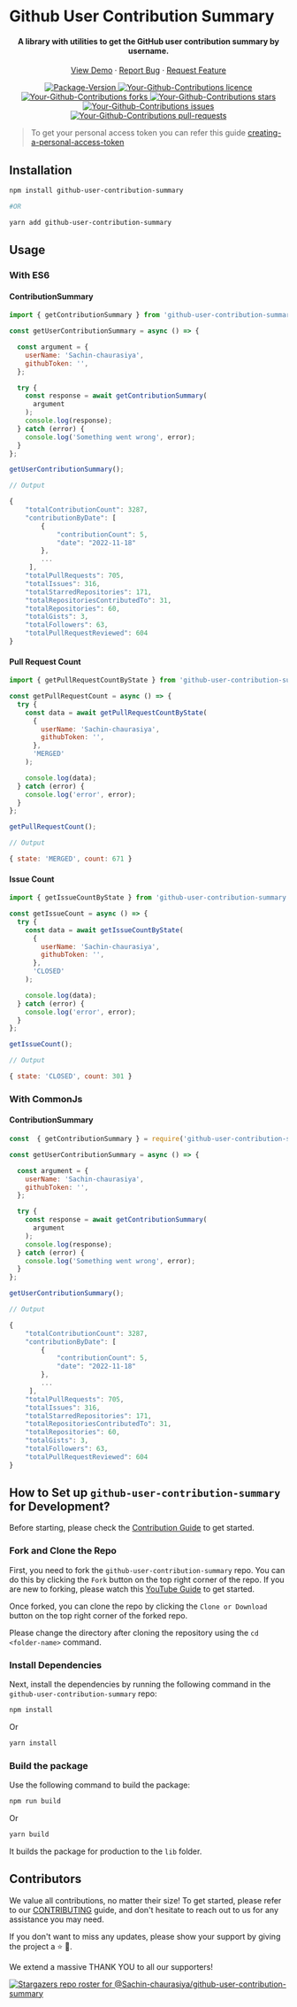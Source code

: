 # Github User Contribution Summary

<div align="center">
<h4 align="center">A library with utilities to get the GitHub user contribution summary by username.
</h4>
<p align="center">
    <a href="https://ygc.sachinchaurasiya.dev" target="blank">View Demo</a>
    ·
    <a href="https://github.com/Sachin-chaurasiya/github-user-contribution-summary/issues/new/choose">Report Bug</a>
    ·
    <a href="https://github.com/Sachin-chaurasiya/github-user-contribution-summary/issues/new/choose">Request Feature</a>
</p>
<p align="center">
<a href="https://www.npmjs.com/package/github-user-contribution-summary" target="blank">
<img alt="Package-Version" src="https://img.shields.io/github/package-json/v/Sachin-chaurasiya/github-user-contribution-summary?style=flat-square">
</a>
  <a href="https://github.com/Sachin-chaurasiya/github-user-contribution-summary/blob/main/LICENSE" target="blank">
<img src="https://img.shields.io/github/license/Sachin-chaurasiya/github-user-contribution-summary?style=flat-square" alt="Your-Github-Contributions licence" />
</a>
<a href="https://github.com/Sachin-chaurasiya/github-user-contribution-summary/fork" target="blank">
<img src="https://img.shields.io/github/forks/Sachin-chaurasiya/github-user-contribution-summary?style=flat-square" alt="Your-Github-Contributions forks"/>
</a>
<a href="https://github.com/Sachin-chaurasiya/github-user-contribution-summary/stargazers" target="blank">
<img src="https://img.shields.io/github/stars/Sachin-chaurasiya/github-user-contribution-summary?style=flat-square" alt="Your-Github-Contributions stars"/>
</a>
<a href="https://github.com/Sachin-chaurasiya/github-user-contribution-summary/issues" target="blank">
<img src="https://img.shields.io/github/issues/Sachin-chaurasiya/github-user-contribution-summary?style=flat-square" alt="Your-Github-Contributions issues"/>
</a>
<a href="https://github.com/Sachin-chaurasiya/github-user-contribution-summary/pulls" target="blank">
<img src="https://img.shields.io/github/issues-pr/Sachin-chaurasiya/github-user-contribution-summary?style=flat-square" alt="Your-Github-Contributions pull-requests"/>
</a>
</p>
</div>

> To get your personal access token you can refer this guide [creating-a-personal-access-token](https://docs.github.com/en/authentication/keeping-your-account-and-data-secure/creating-a-personal-access-token)

## Installation

```bash
npm install github-user-contribution-summary

#OR

yarn add github-user-contribution-summary
```

## Usage

### With ES6

#### ContributionSummary

```js
import { getContributionSummary } from 'github-user-contribution-summary';

const getUserContributionSummary = async () => {

  const argument = {
    userName: 'Sachin-chaurasiya',
    githubToken: '',
  };

  try {
    const response = await getContributionSummary(
      argument
    );
    console.log(response);
  } catch (error) {
    console.log('Something went wrong', error);
  }
};

getUserContributionSummary();

// Output

{
    "totalContributionCount": 3287,
    "contributionByDate": [
        {
            "contributionCount": 5,
            "date": "2022-11-18"
        },
        ...
     ],
    "totalPullRequests": 705,
    "totalIssues": 316,
    "totalStarredRepositories": 171,
    "totalRepositoriesContributedTo": 31,
    "totalRepositories": 60,
    "totalGists": 3,
    "totalFollowers": 63,
    "totalPullRequestReviewed": 604
}
```

#### Pull Request Count

```js
import { getPullRequestCountByState } from 'github-user-contribution-summary'

const getPullRequestCount = async () => {
  try {
    const data = await getPullRequestCountByState(
      {
        userName: 'Sachin-chaurasiya',
        githubToken: '',
      },
      'MERGED'
    );

    console.log(data);
  } catch (error) {
    console.log('error', error);
  }
};

getPullRequestCount();

// Output

{ state: 'MERGED', count: 671 }

```

#### Issue Count

```js
import { getIssueCountByState } from 'github-user-contribution-summary'

const getIssueCount = async () => {
  try {
    const data = await getIssueCountByState(
      {
        userName: 'Sachin-chaurasiya',
        githubToken: '',
      },
      'CLOSED'
    );

    console.log(data);
  } catch (error) {
    console.log('error', error);
  }
};

getIssueCount();

// Output

{ state: 'CLOSED', count: 301 }

```

### With CommonJs

#### ContributionSummary

```js
const  { getContributionSummary } = require('github-user-contribution-summary');

const getUserContributionSummary = async () => {

  const argument = {
    userName: 'Sachin-chaurasiya',
    githubToken: '',
  };

  try {
    const response = await getContributionSummary(
      argument
    );
    console.log(response);
  } catch (error) {
    console.log('Something went wrong', error);
  }
};

getUserContributionSummary();

// Output

{
    "totalContributionCount": 3287,
    "contributionByDate": [
        {
            "contributionCount": 5,
            "date": "2022-11-18"
        },
        ...
     ],
    "totalPullRequests": 705,
    "totalIssues": 316,
    "totalStarredRepositories": 171,
    "totalRepositoriesContributedTo": 31,
    "totalRepositories": 60,
    "totalGists": 3,
    "totalFollowers": 63,
    "totalPullRequestReviewed": 604
}
```

## How to Set up `github-user-contribution-summary` for Development?

Before starting, please check the [Contribution Guide](./CONTRIBUTING.md) to get started.

### Fork and Clone the Repo

First, you need to fork the `github-user-contribution-summary` repo. You can do this by clicking the `Fork` button on the top right corner of the repo. If you are new to forking, please watch this [YouTube Guide](https://www.youtube.com/watch?v=h8suY-Osn8Q) to get started.

Once forked, you can clone the repo by clicking the `Clone or Download` button on the top right corner of the forked repo.

Please change the directory after cloning the repository using the `cd <folder-name>` command.

### Install Dependencies

Next, install the dependencies by running the following command in the `github-user-contribution-summary` repo:

```bash
npm install
```

Or

```bash
yarn install
```


### Build the package

Use the following command to build the package:

```bash
npm run build
```

Or

```bash
yarn build
```

It builds the package for production to the `lib` folder.

## Contributors

We value all contributions, no matter their size! To get started, please refer to our [CONTRIBUTING](./CONTRIBUTING.md) guide, and don't hesitate to reach out to us for any assistance you may need.

If you don't want to miss any updates, please show your support by giving the project a ⭐ 🚀.

We extend a massive THANK YOU to all our supporters!

[![Stargazers repo roster for @Sachin-chaurasiya/github-user-contribution-summary](https://reporoster.com/stars/Sachin-chaurasiya/github-user-contribution-summary)](https://github.com/Sachin-chaurasiya/github-user-contribution-summary/stargazers)
